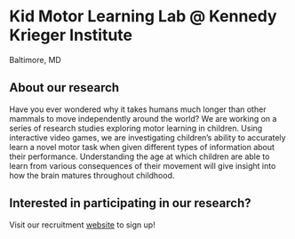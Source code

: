  
# Kid Motor Learning Lab @ Kennedy Krieger Institute 
Baltimore, MD

## About our research
Have you ever wondered why it takes humans much longer than other mammals to move independently around the world? We are working on a series of research studies exploring motor learning in children. Using interactive video games, we are investigating children’s ability to accurately learn a novel motor task when given different types of information about their performance. Understanding the age at which children are able to learn from various consequences of their movement will give insight into how the brain matures throughout childhood.

## Interested in participating in our research?
Visit our recruitment [website](https://bit.ly/KidMotorLearning) to sign up!
